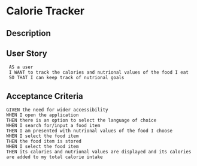#  Calorie Tracker

## Description

## User Story

```
 AS a user
 I WANT to track the calories and nutrional values of the food I eat 
 SO THAT I can keep track of nutrional goals
 ```

## Acceptance Criteria

```
GIVEN the need for wider accessibility
WHEN I open the application
THEN there is an option to select the language of choice
WHEN I search for/input a food item
THEN I am presented with nutrional values of the food I choose
WHEN I select the food item
THEN the food item is stored
WHEN I select the food item
THEN its calories and nutrional values are displayed and its calories are added to my total calorie intake
```



